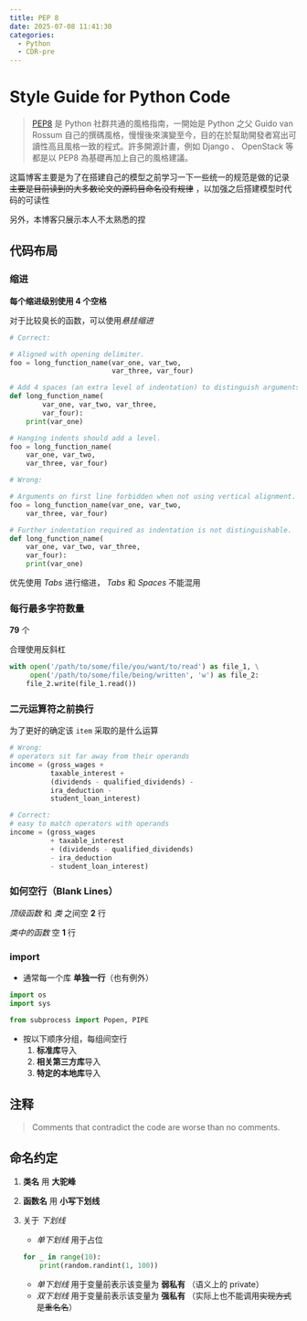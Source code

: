 ```yaml
---
title: PEP 8
date: 2025-07-08 11:41:30
categories:
  - Python
  - CDR-pre
---
```


# Style Guide for Python Code

> [PEP8](https://peps.python.org/pep-0008/) 是 Python 社群共通的風格指南，一開始是 Python 之父 Guido van Rossum 自己的撰碼風格，慢慢後來演變至今，目的在於幫助開發者寫出可讀性高且風格一致的程式。許多開源計畫，例如 Django 、 OpenStack 等都是以 PEP8 為基礎再加上自己的風格建議。

这篇博客主要是为了在搭建自己的模型之前学习一下一些统一的规范是做的记录 ~~主要是目前读到的大多数论文的源码目命名没有规律~~ ，以加强之后搭建模型时代码的可读性

另外，本博客只展示本人不太熟悉的捏

## 代码布局

### 缩进

**每个缩进级别使用 4 个空格**

对于比较臭长的函数，可以使用*悬挂缩进*

```Python
# Correct:

# Aligned with opening delimiter.
foo = long_function_name(var_one, var_two,
                         var_three, var_four)

# Add 4 spaces (an extra level of indentation) to distinguish arguments from the rest.
def long_function_name(
        var_one, var_two, var_three,
        var_four):
    print(var_one)

# Hanging indents should add a level.
foo = long_function_name(
    var_one, var_two,
    var_three, var_four)
```

```Python
# Wrong:

# Arguments on first line forbidden when not using vertical alignment.
foo = long_function_name(var_one, var_two,
    var_three, var_four)

# Further indentation required as indentation is not distinguishable.
def long_function_name(
    var_one, var_two, var_three,
    var_four):
    print(var_one)
```

优先使用 _Tabs_ 进行缩进， _Tabs_ 和 _Spaces_ 不能混用

### 每行最多字符数量

**79** 个

合理使用反斜杠

```Python
with open('/path/to/some/file/you/want/to/read') as file_1, \
     open('/path/to/some/file/being/written', 'w') as file_2:
    file_2.write(file_1.read())
```

### 二元运算符之前换行

为了更好的确定该 `item` 采取的是什么运算

```Python
# Wrong:
# operators sit far away from their operands
income = (gross_wages +
          taxable_interest +
          (dividends - qualified_dividends) -
          ira_deduction -
          student_loan_interest)
```

```Python
# Correct:
# easy to match operators with operands
income = (gross_wages
          + taxable_interest
          + (dividends - qualified_dividends)
          - ira_deduction
          - student_loan_interest)
```

### 如何空行（Blank Lines）

_顶级函数_ 和 _类_ 之间空 **2** 行

_类中的函数_ 空 **1** 行

### import

- 通常每一个库 **单独一行**（也有例外）

```Python
import os
import sys

from subprocess import Popen, PIPE
```

- 按以下顺序分组，每组间空行
  1. **标准库**导入
  2. **相关第三方库**导入
  3. **特定的本地库**导入

## 注释

> Comments that contradict the code are worse than no comments.

## 命名约定

1. **类名** 用 **大驼峰**
2. **函数名** 用 **小写下划线**
3. 关于 _下划线_

   - _单下划线_ 用于占位

   ```Python
   for _ in range(10):
       print(random.randint(1, 100))
   ```

   - _单下划线_ 用于变量前表示该变量为 **弱私有** （语义上的 private）
   - _双下划线_ 用于变量前表示该变量为 **强私有** （实际上也不能调用~~实现方式是重名名~~）
